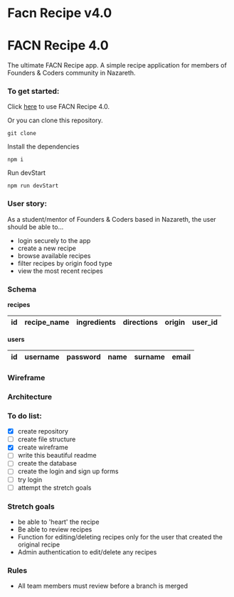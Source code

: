 # Facn Recipe v4.0


# FACN Recipe 4.0
The ultimate FACN Recipe app.
A simple recipe application for members of Founders & Coders community in Nazareth.

### To get started:
Click [here](https://facnrecipev4.herokuapp.com) to use FACN Recipe 4.0.

Or you can clone this repository.
```
git clone
```
Install the dependencies
```
npm i
```
Run devStart
```
npm run devStart
```

### User story:
As a student/mentor of Founders & Coders based in Nazareth, the user should be able to...
+ login securely to the app
+ create a new recipe
+ browse available recipes
+ filter recipes by origin food type
+ view the most recent recipes

### Schema
**recipes**

| id  | recipe_name    | ingredients | directions | origin | user_id |
| --- | ------------ | ------ | -------- | ------- | ------- |

**users**

| id  |  username | password | name | surname | email |
| --- |:-----:|:-----:|:-----:|:-------:|:-----:|


### Wireframe



### Architecture



### To do list:   
- [x] create repository
- [ ] create file structure
- [x] create wireframe
- [ ] write this beautiful readme
- [ ] create the database
- [ ] create the login and sign up forms
- [ ] try login
- [ ] attempt the stretch goals

### Stretch goals
- be able to 'heart' the recipe
- Be able to review recipes
- Function for editing/deleting recipes only for the user that created the original recipe
- Admin authentication to edit/delete any recipes

### Rules
- All team members must review before a branch is merged
